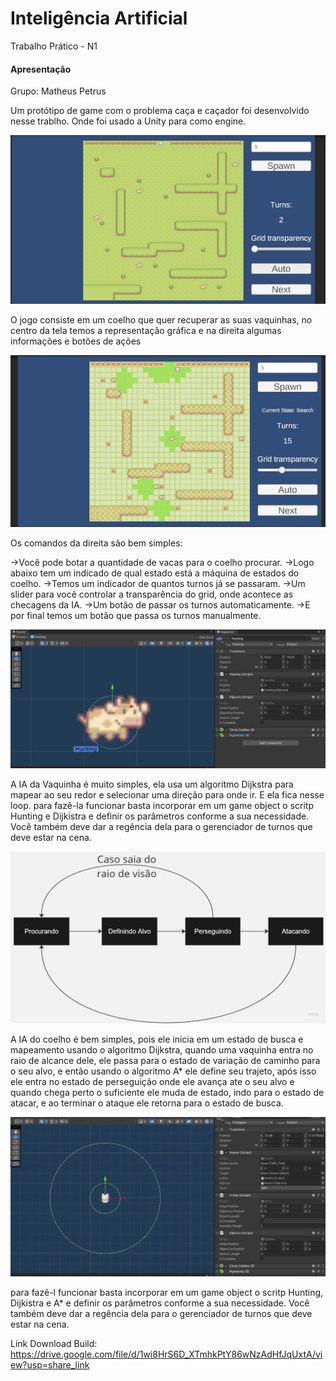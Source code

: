 # Inteligência Artificial
Trabalho Prático - N1

#### Apresentação ####

Grupo: Matheus Petrus

Um protótipo de game com o problema caça e caçador foi desenvolvido nesse trablho. Onde foi usado a Unity para como engine.

![Imagem1](/ArquivosReadme/Screenshot_11.png?raw=true)

O jogo consiste em um coelho que quer recuperar as suas vaquinhas, no centro da tela temos a representação gráfica e na direita algumas informações e botões de ações 


![Imagem1](/ArquivosReadme/Screenshot_12.png?raw=true)

Os comandos da direita são bem simples:

->Você pode botar a quantidade de vacas para o coelho procurar.
->Logo abaixo tem um indicado de qual estado está a máquina de estados do coelho.
->Temos um indicador de quantos turnos já se passaram.
->Um slider para você controlar a transparência do grid, onde acontece as checagens da IA.
->Um botão de passar os turnos automaticamente.
->E por final temos um botão que passa os turnos manualmente.

![Imagem1](/ArquivosReadme/Screenshot_14.png?raw=true)

A IA da Vaquinha é muito simples, ela usa um algoritmo Dijkstra para mapear ao seu redor e selecionar uma direção para onde ir. E ela fica nesse loop.
para fazê-la funcionar basta incorporar em um game object o scritp Hunting e Dijkistra e definir os parâmetros conforme a sua necessidade. Você também deve dar a regência dela para o gerenciador de turnos que deve estar na cena.

![Imagem1](/ArquivosReadme/IACoelho2.jpg?raw=true)

A IA do coelho é bem simples, pois ele inicia em um estado de busca e mapeamento usando o algoritmo Dijkstra, quando uma vaquinha entra no raio de alcance dele, ele passa para o estado de  variação de caminho para o seu alvo, e então usando o algoritmo A* ele define seu trajeto, após isso ele entra no estado de perseguição onde ele avança ate o seu alvo e quando chega perto o suficiente ele muda de estado, indo para o estado de atacar, e ao terminar o ataque ele retorna para o estado de busca.

![Imagem1](/ArquivosReadme/Screenshot_15.png?raw=true)

para fazê-l funcionar basta incorporar em um game object o scritp Hunting, Dijkistra e A* e definir os parâmetros conforme a sua necessidade. Você também deve dar a regência dela para o gerenciador de turnos que deve estar na cena.


Link Download Build:
https://drive.google.com/file/d/1wi8HrS6D_XTmhkPtY86wNzAdHfJqUxtA/view?usp=share_link
